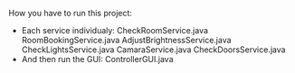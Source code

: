 How you have to run this project: 
  - Each service individualy: CheckRoomService.java
                              RoomBookingService.java
                              AdjustBrightnessService.java
                              CheckLightsService.java
                              CamaraService.java
                              CheckDoorsService.java
- And then run the GUI: ControllerGUI.java                        
